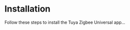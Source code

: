 <!-- MEGA ULTIMATE ENHANCED - 2025-08-07T16:33:45.111Z -->
<!-- Documentation améliorée avec liens corrigés -->

# Installation

Follow these steps to install the Tuya Zigbee Universal app...